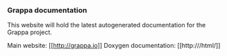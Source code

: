 
### Grappa documentation

This website will hold the latest autogenerated documentation for the Grappa project.

Main website: [[http://grappa.io]]
Doxygen documentation: [[http:///html/]]
